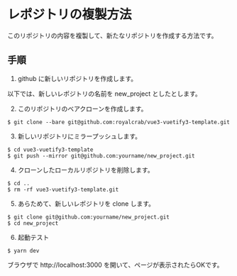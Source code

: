 # レポジトリの複製方法

このリポジトリの内容を複製して、新たなリポジトリを作成する方法です。

## 手順

1. github に新しいリポジトリを作成します。

以下では、新しいレポジトリの名前を new_project としたとします。

2. このリポジトリのベアクローンを作成します。

```
$ git clone --bare git@github.com:royalcrab/vue3-vuetify3-template.git
```

3. 新しいリポジトリにミラープッシュします。

```
$ cd vue3-vuetify3-template
$ git push --mirror git@github.com:yourname/new_project.git
```

4. クローンしたローカルリポジトリを削除します。

```
$ cd ..
$ rm -rf vue3-vuetify3-template.git
```

5. あらためて、新しいレポジトリを clone します。

```
$ git clone git@github.com:yourname/new_project.git
$ cd new_project
```

6. 起動テスト

```
$ yarn dev
```

ブラウザで http://localhost:3000 を開いて、ページが表示されたらOKです。